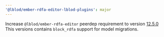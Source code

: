 ```yaml
---
'@lblod/ember-rdfa-editor-lblod-plugins': major
---
```


Increase `@lblod/ember-rdfa-editor` peerdep requirement to version [12.5.0](https://github.com/lblod/ember-rdfa-editor/releases/tag/%40lblod%2Fember-rdfa-editor%4012.15.0)
This versions contains `block_rdfa` support for model migrations.
